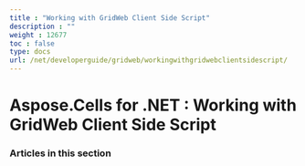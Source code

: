 ```yaml
---
title : "Working with GridWeb Client Side Script" 
description : "" 
weight : 12677 
toc : false
type: docs
url: /net/developerguide/gridweb/workingwithgridwebclientsidescript/
---
```


# Aspose.Cells for .NET : Working with GridWeb Client Side Script


### Articles in this section

           

